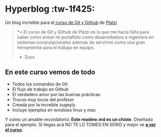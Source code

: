 # Hyperblog :tw-1f425:
Un blog increíble para el[ curso de Git y Github](https://platzi.com/cursos/git-github/ " curso de Git y Github") de [Platzi](https://platzi.com/ "Platzi")
> *> El curso de Git y Github de Platzi es lo que me hacía falta para saber como armar mi portafolio como desarrolladora e ingeniera en sistemas computacionales ademas de servirme como una gran herramienta para el trabajo en equipo.
> - Zuzu

## En este curso vemos de todo
* Todos los comandos de Git
* El flujo de trabajo en Github
* El verdadero amor por las buenas prácticas
* Trucos muy locos del profesor
* Creada por la increible zugeyly
* Incluye ejemplos en windows linux y mac

Y como un amable recordatorio: **Este readme.md es un chiste**.  Diseñado para el ejemplo. Si llegas acá NO TE LO TOMES EN SERIO y mejor ve [**a ver el curso**](https://platzi.com/cursos/git-github/ "a ver el curso").
